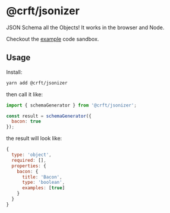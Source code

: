 # @crft/jsonizer

JSON Schema all the Objects! It works in the browser and Node.

Checkout the [example](https://codesandbox.io/s/json-schema-izer-viems?file=/src/App.js) code sandbox.

## Usage

Install:

```bash
yarn add @crft/jsonizer
```

then call it like:

```js
import { schemaGenerator } from '@crft/jsonizer';

const result = schemaGenerator({
  bacon: true
});
```

the result will look like:

```js
{
  type: 'object',
  required: [],
  properties: {
    bacon: {
      title: 'Bacon',
      type: 'boolean',
      examples: [true]
    }
  }
}
```
